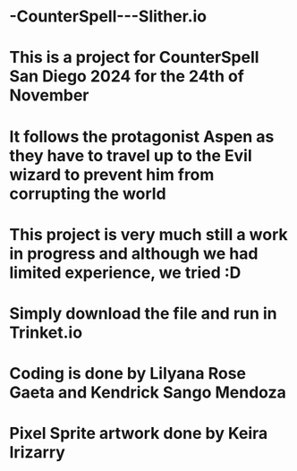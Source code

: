 # -CounterSpell---Slither.io

# This is a project for CounterSpell San Diego 2024 for the 24th of November
# It follows the protagonist Aspen as they have to travel up to the Evil wizard to prevent him from corrupting the world
# This project is very much still a work in progress and although we had limited experience, we tried :D
# Simply download the file and run in Trinket.io 
# Coding is done by Lilyana Rose Gaeta and Kendrick Sango Mendoza
# Pixel Sprite artwork done by Keira Irizarry
